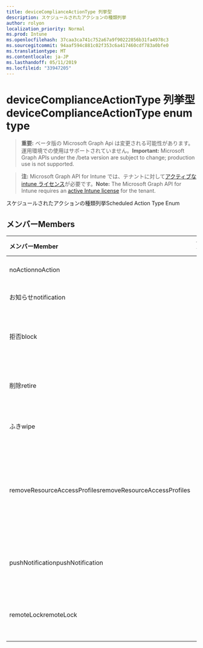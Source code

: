 ```yaml
---
title: deviceComplianceActionType 列挙型
description: スケジュールされたアクションの種類列挙
author: rolyon
localization_priority: Normal
ms.prod: Intune
ms.openlocfilehash: 37caa3ca741c752a67a9f90222856b31fa4978c3
ms.sourcegitcommit: 94aaf594c881c02f353c6a417460cdf783a0bfe0
ms.translationtype: MT
ms.contentlocale: ja-JP
ms.lasthandoff: 05/11/2019
ms.locfileid: "33947205"
---
```

# <a name="devicecomplianceactiontype-enum-type"></a><span data-ttu-id="b969a-103">deviceComplianceActionType 列挙型</span><span class="sxs-lookup"><span data-stu-id="b969a-103">deviceComplianceActionType enum type</span></span>

> <span data-ttu-id="b969a-104">**重要:** ベータ版の Microsoft Graph Api は変更される可能性があります。運用環境での使用はサポートされていません。</span><span class="sxs-lookup"><span data-stu-id="b969a-104">**Important:** Microsoft Graph APIs under the /beta version are subject to change; production use is not supported.</span></span>

> <span data-ttu-id="b969a-105">**注:** Microsoft Graph API for Intune では、テナントに対して[アクティブな intune ライセンス](https://go.microsoft.com/fwlink/?linkid=839381)が必要です。</span><span class="sxs-lookup"><span data-stu-id="b969a-105">**Note:** The Microsoft Graph API for Intune requires an [active Intune license](https://go.microsoft.com/fwlink/?linkid=839381) for the tenant.</span></span>

<span data-ttu-id="b969a-106">スケジュールされたアクションの種類列挙</span><span class="sxs-lookup"><span data-stu-id="b969a-106">Scheduled Action Type Enum</span></span>

## <a name="members"></a><span data-ttu-id="b969a-107">メンバー</span><span class="sxs-lookup"><span data-stu-id="b969a-107">Members</span></span>
|<span data-ttu-id="b969a-108">メンバー</span><span class="sxs-lookup"><span data-stu-id="b969a-108">Member</span></span>|<span data-ttu-id="b969a-109">値</span><span class="sxs-lookup"><span data-stu-id="b969a-109">Value</span></span>|<span data-ttu-id="b969a-110">説明</span><span class="sxs-lookup"><span data-stu-id="b969a-110">Description</span></span>|
|:---|:---|:---|
|<span data-ttu-id="b969a-111">noAction</span><span class="sxs-lookup"><span data-stu-id="b969a-111">noAction</span></span>|<span data-ttu-id="b969a-112">.0</span><span class="sxs-lookup"><span data-stu-id="b969a-112">0</span></span>|<span data-ttu-id="b969a-113">アクションなし</span><span class="sxs-lookup"><span data-stu-id="b969a-113">No Action</span></span>|
|<span data-ttu-id="b969a-114">お知らせ</span><span class="sxs-lookup"><span data-stu-id="b969a-114">notification</span></span>|<span data-ttu-id="b969a-115">1-d</span><span class="sxs-lookup"><span data-stu-id="b969a-115">1</span></span>|<span data-ttu-id="b969a-116">通知の送信</span><span class="sxs-lookup"><span data-stu-id="b969a-116">Send Notification</span></span>|
|<span data-ttu-id="b969a-117">拒否</span><span class="sxs-lookup"><span data-stu-id="b969a-117">block</span></span>|<span data-ttu-id="b969a-118">pbm-2</span><span class="sxs-lookup"><span data-stu-id="b969a-118">2</span></span>|<span data-ttu-id="b969a-119">AAD でデバイスをブロックする</span><span class="sxs-lookup"><span data-stu-id="b969a-119">Block the device in AAD</span></span>|
|<span data-ttu-id="b969a-120">削除</span><span class="sxs-lookup"><span data-stu-id="b969a-120">retire</span></span>|<span data-ttu-id="b969a-121">1/3</span><span class="sxs-lookup"><span data-stu-id="b969a-121">3</span></span>|<span data-ttu-id="b969a-122">デバイスをインベントリから削除する</span><span class="sxs-lookup"><span data-stu-id="b969a-122">Retire the device</span></span>|
|<span data-ttu-id="b969a-123">ふき</span><span class="sxs-lookup"><span data-stu-id="b969a-123">wipe</span></span>|<span data-ttu-id="b969a-124">2/4</span><span class="sxs-lookup"><span data-stu-id="b969a-124">4</span></span>|<span data-ttu-id="b969a-125">デバイスをワイプする</span><span class="sxs-lookup"><span data-stu-id="b969a-125">Wipe the device</span></span>|
|<span data-ttu-id="b969a-126">removeResourceAccessProfiles</span><span class="sxs-lookup"><span data-stu-id="b969a-126">removeResourceAccessProfiles</span></span>|<span data-ttu-id="b969a-127">5</span><span class="sxs-lookup"><span data-stu-id="b969a-127">5</span></span>|<span data-ttu-id="b969a-128">デバイスからリソースアクセスプロファイルを削除する</span><span class="sxs-lookup"><span data-stu-id="b969a-128">Remove Resource Access Profiles from the device</span></span>|
|<span data-ttu-id="b969a-129">pushNotification</span><span class="sxs-lookup"><span data-stu-id="b969a-129">pushNotification</span></span>|<span data-ttu-id="b969a-130">9 </span><span class="sxs-lookup"><span data-stu-id="b969a-130">9</span></span>|<span data-ttu-id="b969a-131">デバイスへのプッシュ通知の送信</span><span class="sxs-lookup"><span data-stu-id="b969a-131">Send push notification to device</span></span>|
|<span data-ttu-id="b969a-132">remoteLock</span><span class="sxs-lookup"><span data-stu-id="b969a-132">remoteLock</span></span>|<span data-ttu-id="b969a-133">10 </span><span class="sxs-lookup"><span data-stu-id="b969a-133">10</span></span>|<span data-ttu-id="b969a-134">デバイスをリモートでロックする</span><span class="sxs-lookup"><span data-stu-id="b969a-134">Remotely lock the device</span></span>|




